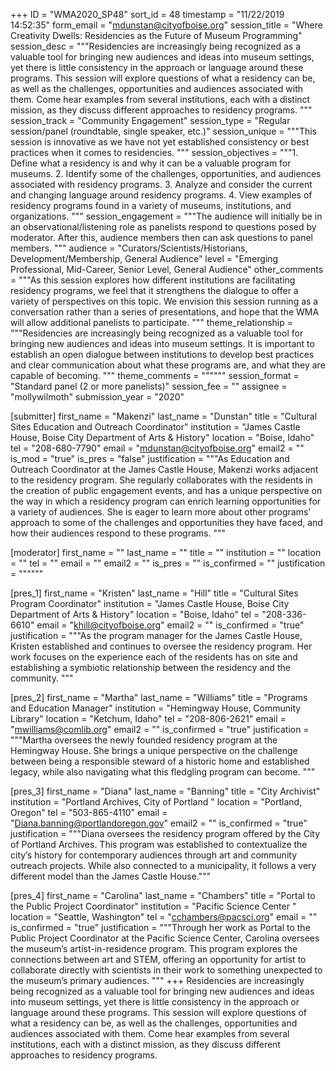 +++
ID = "WMA2020_SP48"
sort_id = 48
timestamp = "11/22/2019 14:52:35"
form_email = "mdunstan@cityofboise.org"
session_title = "Where Creativity Dwells: Residencies as the Future of Museum Programming"
session_desc = """Residencies are increasingly being recognized as a valuable tool for bringing new audiences and ideas into museum settings, yet there is little consistency in the approach or language around these programs. This session will explore questions of what a residency can be, as well as the challenges, opportunities and audiences associated with them. Come hear examples from several institutions, each with a distinct mission, as they discuss different approaches to residency programs. """
session_track = "Community Engagement"
session_type = "Regular session/panel (roundtable, single speaker, etc.)"
session_unique = """This session is innovative as we have not yet established consistency or best practices when it comes to residencies. """
session_objectives = """1. Define what a residency is and why it can be a valuable program for museums.
2. Identify some of the challenges, opportunities, and audiences associated with residency programs.
3. Analyze and consider the current and changing language around residency programs.
4. View examples of residency programs found in a variety of museums, institutions, and organizations.
"""
session_engagement = """The audience will initially be in an observational/listening role as panelists respond to questions posed by moderator. After this, audience members then can ask questions to panel members.  """
audience = "Curators/Scientists/Historians, Development/Membership, General Audience"
level = "Emerging Professional, Mid-Career, Senior Level, General Audience"
other_comments = """As this session explores how different institutions are facilitating residency programs, we feel that it strengthens the dialogue to offer a variety of perspectives on this topic. We envision this session running as a conversation rather than a series of presentations, and hope that the WMA will allow additional panelists to participate. """
theme_relationship = """Residencies are increasingly being recognized as a valuable tool for bringing new audiences and ideas into museum settings. It is important to establish an open dialogue between institutions to develop best practices and clear communication about what these programs are, and what they are capable of becoming. """
theme_comments = """"""
session_format = "Standard panel (2 or more panelists)"
session_fee = ""
assignee = "mollywilmoth"
submission_year = "2020"

[submitter]
first_name = "Makenzi"
last_name = "Dunstan"
title = "Cultural Sites Education and Outreach Coordinator"
institution = "James Castle House, Boise City Department of Arts & History"
location = "Boise, Idaho"
tel = "208-680-7790"
email = "mdunstan@cityofboise.org"
email2 = ""
is_mod = "true"
is_pres = "false"
justification = """As Education and Outreach Coordinator at the James Castle House, Makenzi works adjacent to the residency program. She regularly collaborates with the residents in the creation of public engagement events, and has a unique perspective on the way in which a residency program can enrich learning opportunities for a variety of audiences. She is eager to learn more about other programs’ approach to some of the challenges and opportunities they have faced, and how their audiences respond to these programs. """

[moderator]
first_name = ""
last_name = ""
title = ""
institution = ""
location = ""
tel = ""
email = ""
email2 = ""
is_pres = ""
is_confirmed = ""
justification = """"""

[pres_1]
first_name = "Kristen"
last_name = "Hill"
title = "Cultural Sites Program Coordinator"
institution = "James Castle House, Boise City Department of Arts & History"
location = "Boise, Idaho"
tel = "208-336-6610"
email = "khill@cityofboise.org"
email2 = ""
is_confirmed = "true"
justification = """As the program manager for the James Castle House, Kristen established and continues to oversee the residency program. Her work focuses on the experience each of the residents has on site and establishing a symbiotic relationship between the residency and the community. """

[pres_2]
first_name = "Martha"
last_name = "Williams"
title = "Programs and Education Manager"
institution = "Hemingway House, Community Library"
location = "Ketchum, Idaho"
tel = "208-806-2621"
email = "mwilliams@comlib.org"
email2 = ""
is_confirmed = "true"
justification = """Martha oversees the newly founded residency program at the Hemingway House. She brings a unique perspective on the challenge between being a responsible steward of a historic home and established legacy, while also navigating what this fledgling program can become. """

[pres_3]
first_name = "Diana"
last_name = "Banning"
title = "City Archivist"
institution = "Portland Archives, City of Portland "
location = "Portland, Oregon"
tel = "503-865-4110"
email = "Diana.banning@portlandoregon.gov"
email2 = ""
is_confirmed = "true"
justification = """Diana oversees the residency program offered by the City of Portland Archives. This program was established to contextualize the city’s history for contemporary audiences through art and community outreach projects. While also connected to a municipality, it follows a very different model than the James Castle House."""

[pres_4]
first_name = "Carolina"
last_name = "Chambers"
title = "Portal to the Public Project Coordinator"
institution = "Pacific Science Center "
location = "Seattle, Washington"
tel = "cchambers@pacsci.org"
email = ""
is_confirmed = "true"
justification = """Through her work as Portal to the Public Project Coordinator at the Pacific Science Center, Carolina oversees the museum’s artist-in-residence program. This program explores the connections between art and STEM, offering an opportunity for artist to collaborate directly with scientists in their work to something unexpected to the museum’s primary audiences. """
+++
Residencies are increasingly being recognized as a valuable tool for bringing new audiences and ideas into museum settings, yet there is little consistency in the approach or language around these programs. This session will explore questions of what a residency can be, as well as the challenges, opportunities and audiences associated with them. Come hear examples from several institutions, each with a distinct mission, as they discuss different approaches to residency programs. 